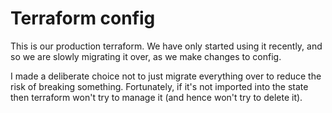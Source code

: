 # Terraform config

This is our production terraform. We have only started using it recently, and
so we are slowly migrating it over, as we make changes to config.

I made a deliberate choice not to just migrate everything over to reduce the
risk of breaking something. Fortunately, if it's not imported into the state
then terraform won't try to manage it (and hence won't try to delete it).
